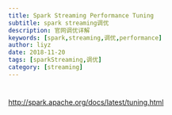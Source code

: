 ```yaml
---
title: Spark Streaming Performance Tuning
subtitle: spark streaming调优
description: 官网调优详解
keywords: [spark,streaming,调优,performance]
author: liyz
date: 2018-11-20
tags: [sparkStreaming,调优]
category: [streaming]
---
```


# 





http://spark.apache.org/docs/latest/tuning.html